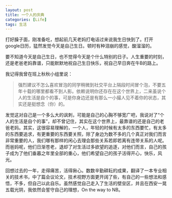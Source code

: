 ```yaml
---
layout: post
title: 一个人的庆典
categories: [Life]
tags: 生活
---
```


打好臊子面，刚准备吃，想起前几天老妈打电话过来说我生日快到了。打开google日历，猛然发觉今天是自己生日。顿时有种泪崩的感觉，酸溜溜的。

要不知道今天是自己生日，也不觉得今天是个什么特别的日子。人生重要的时刻，还是老爸老妈靠谱，只能默默地祝自己生日快乐，祝自己早日奔在牛B的路上。

我记得我曾在班上秋秋小组里说：
>强烈建议不怎么喜欢冒泡的同学稍微到社交平台上隔段时间冒个泡，不要五年十载的哪里都看不到人影。依赖说明你还存在在这个世界上，二来虽说个人的生活是自个的事，可是你身边还是有那么一小撮人见不着你的状态，其实还是挺想念（你）的。

发觉这对自己是一个多么大的讽刺，可能是自己的心胸不够宽广吧，我说对了“个人的生活是自个的事”，却不曾记住，其实在这个世界上，最靠谱的还是自己的老爸老妈。其实，这很容易理解的，一个人，年轻的时候有太多的东西要忙，有太多的东西要追求，有更重要的东西要关照，除了身边为数不多的几个真正对我们而言非常重要的人，我们哪有那样的闲心去理会那些关系若即若离有连带关系的人呢。而爸妈呢，他们日渐苍老，退却了对生活过多欲望的追逐，对他们而言，自己的孩子成为了他们垂暮之年里全部的重心，他们希望自己的孩子活得开心，快乐，风光。

回想过去的一年，走得痛苦，活得揪心。数数辛勤耕耘的成果，翻译了一本专业相关的技术书，中了篇会议论文，技术视野方面更开阔了些，有自己的一些想法和感悟，不多，但自己以此自乐。虽然感觉自己走入了生活的壁垒区，并且在西安一晃五载光阴，我依然会誓守自己的理想，On the way to NB。

